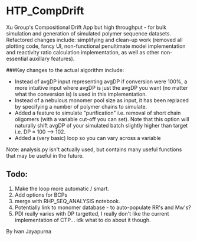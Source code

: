 # HTP_CompDrift
Xu Group's Compositional Drift App but high throughput - for bulk simulation and generation of simulated polymer sequence datasets. Refactored changes include: simplifying and clean-up work (removed all plotting code, fancy UI, non-functional penultimate model implementation and reactivity ratio calculation implementation, as well as other non-essential auxillary features).

###Key changes to the actual algorithm include:
- Instead of avgDP input representing avgDP if conversion were 100%, a more intuitive input where avgDP is just the avgDP you want (no matter what the conversion is) is used in this implementation.
- Instead of a nebulous monomer pool size as input, it has been replaced by specifying a number of polymer chains to simulate.
- Added a feature to simulate "purification" i.e. removal of short chain oligomers (with a variable cut-off you can set). Note that this option will naturally shift avgDP of your simulated batch slightly higher than target i.e. DP = 100 --> 102.
- Added a (very basic) loop so you can vary across a variable

Note: analysis.py isn't actually used, but contains many useful functions that may be useful in the future.

## Todo:
1. Make the loop more automatic / smart.
2. Add options for BCPs
3. merge with RHP_SEQ_ANALYSIS notebook.
4. Potentially link to monomer database - to auto-populate RR's and Mw's?
5. PDI really varies with DP targetted, I really don't like the current implementation of CTP... idk what to do about it though.

By Ivan Jayapurna